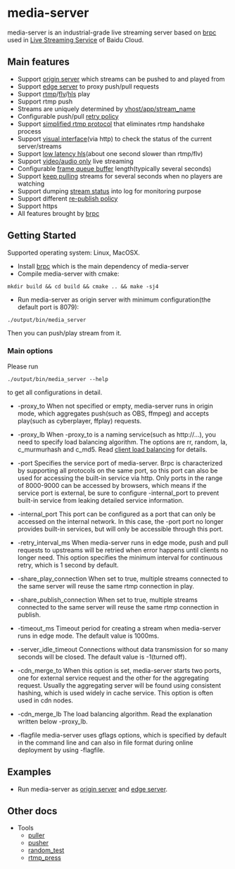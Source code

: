 # media-server

media-server is an industrial-grade live streaming server based on [brpc](https://github.com/brpc/brpc) used in [Live Streaming Service](https://cloud.baidu.com/product/lss.html) of Baidu Cloud.

## Main features

* Support [origin server](docs/cn/origin_server.md) which streams can be pushed to and played from
* Support [edge server](docs/cn/edge_server.md) to proxy push/pull requests
* Support [rtmp](https://www.adobe.com/devnet/rtmp.html)/[flv](https://en.wikipedia.org/wiki/Flash_Video)/[hls](https://en.wikipedia.org/wiki/HTTP_Live_Streaming) play
* Support rtmp push
* Streams are uniquely determined by [vhost/app/stream_name](docs/cn/vhost_app_stream.md)
* Configurable push/pull [retry policy](docs/cn/retry_policy.md)
* Support [simplified rtmp protocol](docs/cn/simplified_rtmp.md) that eliminates rtmp handshake process
* Support [visual interface](docs/cn/http_service.md)(via http) to check the status of the current server/streams
* Support [low latency hls](docs/cn/low_latency_hls.md)(about one second slower than rtmp/flv)
* Support [video/audio only](docs/cn/av_only.md) live streaming
* Configurable [frame queue buffer](docs/cn/frame_queue.md) length(typically several seconds)
* Support [keep pulling](docs/cn/keep_pulling.md) streams for several seconds when no players are watching
* Support dumping [stream status](docs/cn/stream_status.md) into log for monitoring purpose
* Support different [re-publish policy](docs/cn/republish_policy.md)
* Support https
* All features brought by [brpc](https://github.com/brpc/brpc)

## Getting Started

Supported operating system: Linux, MacOSX.

* Install [brpc](https://github.com/brpc/brpc/blob/master/docs/cn/getting_started.md)  which is the main dependency of media-server
* Compile media-server with cmake:
```shell
mkdir build && cd build && cmake .. && make -sj4
```
* Run media-server as origin server with minimum configuration(the default port is 8079):
```shell
./output/bin/media_server
```
Then you can push/play stream from it.

### Main options

Please run 
```
./output/bin/media_server --help
```
to get all configurations in detail.

* -proxy_to
When not specified or empty, media-server runs in origin mode, which aggregates push(such as OBS, ffmpeg) and accepts play(such as cyberplayer, ffplay) requests.

* -proxy_lb
When -proxy_to is a naming service(such as http://...), you need to specify load balancing algorithm. The options are rr, random, la, c_murmurhash and c_md5. Read [client load balancing](https://github.com/brpc/brpc/blob/master/docs/en/client.md#user-content-load-balancer) for details.

* -port
Specifies the service port of media-server. Brpc is characterized by supporting all protocols on the same port, so this port can also be used for accessing the built-in service via http. Only ports in the range of 8000-9000 can be accessed by browsers, which means if the service port is external, be sure to configure -internal_port to prevent built-in service from leaking detailed service information.

* -internal_port
This port can be configured as a port that can only be accessed on the internal network. In this case, the -port port no longer provides built-in services, but will only be accessible through this port.

* -retry_interval_ms
When media-server runs in edge mode, push and pull requests to upstreams will be retried when error happens until clients no longer need. This option specifies the minimum interval for continuous retry, which is 1 second by default.

* -share_play_connection
When set to true, multiple streams connected to the same server will reuse the same rtmp connection in play.

* -share_publish_connection
When set to true, multiple streams connected to the same server will reuse the same rtmp connection in publish.

* -timeout_ms
Timeout period for creating a stream when media-server runs in edge mode. The default value is 1000ms.

* -server_idle_timeout
Connections without data transmission for so many seconds will be closed. The default value is -1(turned off).

* -cdn_merge_to
When this option is set, media-server starts two ports, one for external service request and the other for the aggregating request. Usually the aggregating server will be found using consistent hashing, which is used widely in cache service. This option is often used in cdn nodes.

* -cdn_merge_lb
The load balancing algorithm. Read the explanation written below -proxy_lb.

* -flagfile
media-server uses gflags options, which is specified by default in the command line and can also in file format during online deployment by using -flagfile.

## Examples

* Run media-server as [origin server](docs/cn/origin_server.md) and [edge server](docs/cn/edge_server.md).

## Other docs

* Tools
    * [puller](docs/cn/puller.md)
    * [pusher](docs/cn/pusher.md)
    * [random_test](docs/cn/random_test.md)
    * [rtmp_press](docs/cn/rtmp_press.md)
